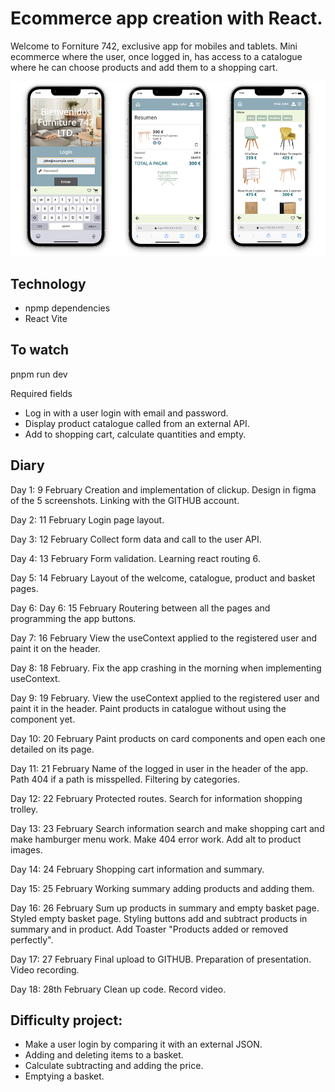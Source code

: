 <h1>Ecommerce app creation with React.</h2>
Welcome to Forniture 742, exclusive app for mobiles and tablets.
Mini ecommerce where the user, once logged in, has access to a catalogue where he can choose products and add them to a shopping cart.


![Welcome to Forniture 742](https://github.com/danisanguino/ecommerce-individual/blob/main/src/assets/readme-formiture742.jpg)


<h2>Technology</h2>
<ul>
<li>npmp dependencies</li>
<li>React Vite</li>
</ul>


<h2>To watch</h2>
pnpm run dev

Required fields
<ul>
<li>Log in with a user login with email and password.</li>
<li>Display product catalogue called from an external API.</li>
<li>Add to shopping cart, calculate quantities and empty. </li>
</ul>


<h2>Diary</h2>
Day 1: 9 February
Creation and implementation of clickup.
Design in figma of the 5 screenshots.
Linking with the GITHUB account.

Day 2: 11 February
Login page layout.

Day 3: 12 February
Collect form data and call to the user API.

Day 4: 13 February
Form validation.
Learning react routing 6.

Day 5: 14 February
Layout of the welcome, catalogue, product and basket pages.

Day 6: Day 6: 15 February
Routering between all the pages and programming the app buttons.

Day 7: 16 February
View the useContext applied to the registered user and paint it on the header.

Day 8: 18 February.
Fix the app crashing in the morning when implementing useContext.

Day 9: 19 February.
View the useContext applied to the registered user and paint it in the header.
Paint products in catalogue without using the component yet.

Day 10: 20 February
Paint products on card components and open each one detailed on its page.

Day 11: 21 February
Name of the logged in user in the header of the app.
Path 404 if a path is misspelled.
Filtering by categories.

Day 12: 22 February
Protected routes.
Search for information shopping trolley.

Day 13: 23 February
Search information search and make shopping cart and make hamburger menu work.
Make 404 error work.
Add alt to product images.

Day 14: 24 February
Shopping cart information and summary.

Day 15: 25 February
Working summary adding products and adding them.

Day 16: 26 February
Sum up products in summary and empty basket page.
Styled empty basket page.
Styling buttons add and subtract products in summary and in product.
Add Toaster "Products added or removed perfectly".

Day 17: 27 February
Final upload to GITHUB.
Preparation of presentation.
Video recording.

Day 18: 28th February
Clean up code.
Record video.

<h2>Difficulty project:</h2>
<ul>
<li>Make a user login by comparing it with an external JSON.</li>
<li>Adding and deleting items to a basket.</li>
<li>Calculate subtracting and adding the price.</li>
<li>Emptying a basket.</li>
</ul>